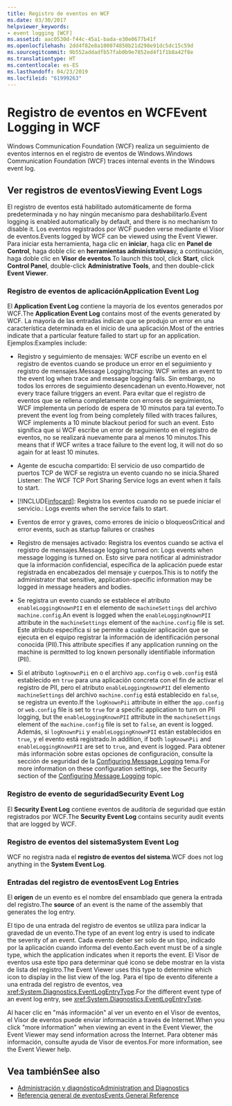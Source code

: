 ```yaml
---
title: Registro de eventos en WCF
ms.date: 03/30/2017
helpviewer_keywords:
- event logging [WCF]
ms.assetid: aac0530d-f44c-45a1-bada-e30e0677b41f
ms.openlocfilehash: 2dd4f82e8a100074850b21d298e91dc5dc15c59d
ms.sourcegitcommit: 9b552addadfb57fab0b9e7852ed4f1f1b8a42f8e
ms.translationtype: HT
ms.contentlocale: es-ES
ms.lasthandoff: 04/23/2019
ms.locfileid: "61999263"
---
```

# <a name="event-logging-in-wcf"></a><span data-ttu-id="99937-102">Registro de eventos en WCF</span><span class="sxs-lookup"><span data-stu-id="99937-102">Event Logging in WCF</span></span>
<span data-ttu-id="99937-103">Windows Communication Foundation (WCF) realiza un seguimiento de eventos internos en el registro de eventos de Windows.</span><span class="sxs-lookup"><span data-stu-id="99937-103">Windows Communication Foundation (WCF) traces internal events in the Windows event log.</span></span>  
  
## <a name="viewing-event-logs"></a><span data-ttu-id="99937-104">Ver registros de eventos</span><span class="sxs-lookup"><span data-stu-id="99937-104">Viewing Event Logs</span></span>  
 <span data-ttu-id="99937-105">El registro de eventos está habilitado automáticamente de forma predeterminada y no hay ningún mecanismo para deshabilitarlo.</span><span class="sxs-lookup"><span data-stu-id="99937-105">Event logging is enabled automatically by default, and there is no mechanism to disable it.</span></span> <span data-ttu-id="99937-106">Los eventos registrados por WCF pueden verse mediante el Visor de eventos.</span><span class="sxs-lookup"><span data-stu-id="99937-106">Events logged by WCF can be viewed using the Event Viewer.</span></span> <span data-ttu-id="99937-107">Para iniciar esta herramienta, haga clic en **iniciar**, haga clic en **Panel de Control**, haga doble clic en **herramientas administrativas**y, a continuación, haga doble clic en **Visor de eventos**.</span><span class="sxs-lookup"><span data-stu-id="99937-107">To launch this tool, click **Start**, click **Control Panel**, double-click **Administrative Tools**, and then double-click **Event Viewer**.</span></span>  
  
### <a name="application-event-log"></a><span data-ttu-id="99937-108">Registro de eventos de aplicación</span><span class="sxs-lookup"><span data-stu-id="99937-108">Application Event Log</span></span>  
 <span data-ttu-id="99937-109">El **Application Event Log** contiene la mayoría de los eventos generados por WCF.</span><span class="sxs-lookup"><span data-stu-id="99937-109">The **Application Event Log** contains most of the events generated by WCF.</span></span> <span data-ttu-id="99937-110">La mayoría de las entradas indican que se produjo un error en una característica determinada en el inicio de una aplicación.</span><span class="sxs-lookup"><span data-stu-id="99937-110">Most of the entries indicate that a particular feature failed to start up for an application.</span></span> <span data-ttu-id="99937-111">Ejemplos:</span><span class="sxs-lookup"><span data-stu-id="99937-111">Examples include:</span></span>  
  
- <span data-ttu-id="99937-112">Registro y seguimiento de mensajes: WCF escribe un evento en el registro de eventos cuando se produce un error en el seguimiento y registro de mensajes.</span><span class="sxs-lookup"><span data-stu-id="99937-112">Message Logging/tracing: WCF writes an event to the event log when trace and message logging fails.</span></span> <span data-ttu-id="99937-113">Sin embargo, no todos los errores de seguimiento desencadenan un evento.</span><span class="sxs-lookup"><span data-stu-id="99937-113">However, not every trace failure triggers an event.</span></span> <span data-ttu-id="99937-114">Para evitar que el registro de eventos que se rellena completamente con errores de seguimientos, WCF implementa un período de espera de 10 minutos para tal evento.</span><span class="sxs-lookup"><span data-stu-id="99937-114">To prevent the event log from being completely filled with traces failures, WCF implements a 10 minute blackout period for such an event.</span></span> <span data-ttu-id="99937-115">Esto significa que si WCF escribe un error de seguimiento en el registro de eventos, no se realizará nuevamente para al menos 10 minutos.</span><span class="sxs-lookup"><span data-stu-id="99937-115">This means that if WCF writes a trace failure to the event log, it will not do so again for at least 10 minutes.</span></span>  
  
- <span data-ttu-id="99937-116">Agente de escucha compartido: El servicio de uso compartido de puertos TCP de WCF se registra un evento cuando no se inicia.</span><span class="sxs-lookup"><span data-stu-id="99937-116">Shared Listener: The WCF TCP Port Sharing Service logs an event when it fails to start.</span></span>  
  
- [!INCLUDE[infocard](../../../../../includes/infocard-md.md)]<span data-ttu-id="99937-117">: Registra los eventos cuando no se puede iniciar el servicio.</span><span class="sxs-lookup"><span data-stu-id="99937-117">: Logs events when the service fails to start.</span></span>  
  
- <span data-ttu-id="99937-118">Eventos de error y graves, como errores de inicio o bloqueos</span><span class="sxs-lookup"><span data-stu-id="99937-118">Critical and error events, such as startup failures or crashes</span></span>  
  
- <span data-ttu-id="99937-119">Registro de mensajes activado: Registra los eventos cuando se activa el registro de mensajes.</span><span class="sxs-lookup"><span data-stu-id="99937-119">Message logging turned on: Logs events when message logging is turned on.</span></span> <span data-ttu-id="99937-120">Esto sirve para notificar al administrador que la información confidencial, específica de la aplicación puede estar registrada en encabezados del mensaje y cuerpos.</span><span class="sxs-lookup"><span data-stu-id="99937-120">This is to notify the administrator that sensitive, application-specific information may be logged in message headers and bodies.</span></span>  
  
- <span data-ttu-id="99937-121">Se registra un evento cuando se establece el atributo `enableLoggingKnownPII` en el elemento de `machineSettings` del archivo `machine.config`.</span><span class="sxs-lookup"><span data-stu-id="99937-121">An event is logged when the `enableLoggingKnownPII` attribute in the `machineSettings` element of the `machine.config` file is set.</span></span> <span data-ttu-id="99937-122">Este atributo especifica si se permite a cualquier aplicación que se ejecuta en el equipo registrar la información de identificación personal conocida (PII).</span><span class="sxs-lookup"><span data-stu-id="99937-122">This attribute specifies if any application running on the machine is permitted to log known personally identifiable information (PII).</span></span>  
  
- <span data-ttu-id="99937-123">Si el atributo `logKnownPii` en o el archivo `app.config` o `web.config` está establecido en `true` para una aplicación concreta con el fin de activar el registro de PII, pero el atributo `enableLoggingKnownPII` del elemento `machineSettings` del archivo `machine.config` está establecido en `false`, se registra un evento.</span><span class="sxs-lookup"><span data-stu-id="99937-123">If the `logKnownPii` attribute in either the `app.config` or `web.config` file is set to `true` for a specific application to turn on PII logging, but the `enableLoggingKnownPII` attribute in the `machineSettings` element of the `machine.config` file is set to `false`, an event is logged.</span></span> <span data-ttu-id="99937-124">Además, si `logKnownPii` y `enableLoggingKnownPII` están establecidos en `true`, y el evento está registrado.</span><span class="sxs-lookup"><span data-stu-id="99937-124">In addition, if both `logKnownPii` and `enableLoggingKnownPII` are set to `true`, and event is logged.</span></span> <span data-ttu-id="99937-125">Para obtener más información sobre estas opciones de configuración, consulte la sección de seguridad de la [Configuring Message Logging](../../../../../docs/framework/wcf/diagnostics/configuring-message-logging.md) tema.</span><span class="sxs-lookup"><span data-stu-id="99937-125">For more information on these configuration settings, see the Security section of the [Configuring Message Logging](../../../../../docs/framework/wcf/diagnostics/configuring-message-logging.md) topic.</span></span>  
  
### <a name="security-event-log"></a><span data-ttu-id="99937-126">Registro de evento de seguridad</span><span class="sxs-lookup"><span data-stu-id="99937-126">Security Event Log</span></span>  
 <span data-ttu-id="99937-127">El **Security Event Log** contiene eventos de auditoría de seguridad que están registrados por WCF.</span><span class="sxs-lookup"><span data-stu-id="99937-127">The **Security Event Log** contains security audit events that are logged by WCF.</span></span>  
  
### <a name="system-event-log"></a><span data-ttu-id="99937-128">Registro de eventos del sistema</span><span class="sxs-lookup"><span data-stu-id="99937-128">System Event Log</span></span>  
 <span data-ttu-id="99937-129">WCF no registra nada el **registro de eventos del sistema**.</span><span class="sxs-lookup"><span data-stu-id="99937-129">WCF does not log anything in the **System Event Log**.</span></span>  
  
### <a name="event-log-entries"></a><span data-ttu-id="99937-130">Entradas del registro de eventos</span><span class="sxs-lookup"><span data-stu-id="99937-130">Event Log Entries</span></span>  
 <span data-ttu-id="99937-131">El **origen** de un evento es el nombre del ensamblado que genera la entrada del registro.</span><span class="sxs-lookup"><span data-stu-id="99937-131">The **source** of an event is the name of the assembly that generates the log entry.</span></span>  
  
 <span data-ttu-id="99937-132">El tipo de una entrada del registro de eventos se utiliza para indicar la gravedad de un evento.</span><span class="sxs-lookup"><span data-stu-id="99937-132">The type of an event log entry is used to indicate the severity of an event.</span></span> <span data-ttu-id="99937-133">Cada evento deber ser solo de un tipo, indicado por la aplicación cuando informa del evento.</span><span class="sxs-lookup"><span data-stu-id="99937-133">Each event must be of a single type, which the application indicates when it reports the event.</span></span> <span data-ttu-id="99937-134">El Visor de eventos usa este tipo para determinar qué icono se debe mostrar en la vista de lista del registro.</span><span class="sxs-lookup"><span data-stu-id="99937-134">The Event Viewer uses this type to determine which icon to display in the list view of the log.</span></span> <span data-ttu-id="99937-135">Para el tipo de evento diferente a una entrada del registro de eventos, vea <xref:System.Diagnostics.EventLogEntryType>.</span><span class="sxs-lookup"><span data-stu-id="99937-135">For the different event type of an event log entry, see <xref:System.Diagnostics.EventLogEntryType>.</span></span>  
  
 <span data-ttu-id="99937-136">Al hacer clic en "más información" al ver un evento en el Visor de eventos, el Visor de eventos puede enviar información a través de Internet.</span><span class="sxs-lookup"><span data-stu-id="99937-136">When you click "more information" when viewing an event in the Event Viewer, the Event Viewer may send information across the Internet.</span></span> <span data-ttu-id="99937-137">Para obtener más información, consulte ayuda de Visor de eventos.</span><span class="sxs-lookup"><span data-stu-id="99937-137">For more information, see the Event Viewer help.</span></span>  
  
## <a name="see-also"></a><span data-ttu-id="99937-138">Vea también</span><span class="sxs-lookup"><span data-stu-id="99937-138">See also</span></span>

- [<span data-ttu-id="99937-139">Administración y diagnóstico</span><span class="sxs-lookup"><span data-stu-id="99937-139">Administration and Diagnostics</span></span>](../../../../../docs/framework/wcf/diagnostics/index.md)
- [<span data-ttu-id="99937-140">Referencia general de eventos</span><span class="sxs-lookup"><span data-stu-id="99937-140">Events General Reference</span></span>](../../../../../docs/framework/wcf/diagnostics/event-logging/events-general-reference.md)
